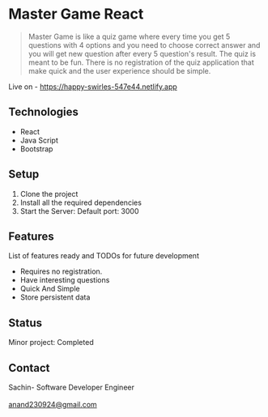 # Master Game React
> Master Game is like a quiz game where every time you get 5 questions with 4 options and you need to choose correct answer and you will get new question after every 5 question's  result. The quiz is meant to be fun. There is no registration of the quiz application that make quick and the user experience should be simple.

Live on -  https://happy-swirles-547e44.netlify.app
## Technologies
* React
* Java Script
* Bootstrap

## Setup
1. Clone the project
2. Install all the required dependencies
3. Start the Server: Default port: 3000

## Features
List of features ready and TODOs for future development
*  Requires no registration.
*  Have interesting questions
*  Quick And Simple
*  Store persistent data

## Status
Minor project: Completed

## Contact
Sachin- Software Developer Engineer
<br/>
<br/>
anand230924@gmail.com

